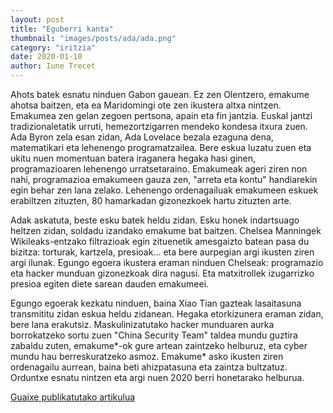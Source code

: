 ```yaml
---
layout: post
title: "Eguberri kanta"
thumbnail: "images/posts/ada/ada.png"
category: "iritzia"
date: 2020-01-10
author: Iune Trecet
---
```


Ahots batek esnatu ninduen Gabon gauean. Ez zen Olentzero, emakume ahotsa baitzen, eta ea Maridomingi ote zen ikustera altxa nintzen. Emakumea zen gelan zegoen pertsona, apain eta fin jantzia. Euskal jantzi tradizionaletatik urruti, hemezortzigarren mendeko kondesa itxura zuen. Ada Byron zela esan zidan, Ada Lovelace bezala ezaguna dena, matematikari eta lehenengo programatzailea. Bere eskua luzatu zuen eta ukitu nuen momentuan batera iraganera hegaka hasi ginen, programazioaren lehenengo urratsetaraino. Emakumeak ageri ziren non nahi, programazioa emakumeen gauza zen, "arreta eta kontu" handiarekin egin behar zen lana zelako. Lehenengo ordenagailuak emakumeen eskuek erabiltzen zituzten, 80 hamarkadan gizonezkoek hartu zituzten arte.

Adak askatuta, beste esku batek heldu zidan. Esku honek indartsuago heltzen zidan, soldadu izandako emakume bat baitzen. Chelsea Manningek Wikileaks-entzako filtrazioak egin zituenetik amesgaizto batean pasa du bizitza: torturak, kartzela, presioak... eta bere aurpegian argi ikusten ziren argi ilunak. Egungo egoera ikustera eraman ninduen Chelseak: programazio eta hacker munduan gizonezkoak dira nagusi. Eta matxitrollek izugarrizko presioa egiten diete sarean dauden emakumeei.

Egungo egoerak kezkatu ninduen, baina Xiao Tian gazteak lasaitasuna transmititu zidan eskua heldu zidanean. Hegaka etorkizunera eraman zidan, bere lana erakutsiz. Maskulinizatutako hacker munduaren aurka borrokatzeko sortu zuen "China Security Team" taldea mundu guztira zabaldu zuten, emakume*-ok gure artean zaintzeko helburuz, eta cyber mundu hau berreskuratzeko asmoz. Emakume* asko ikusten ziren ordenagailu aurrean, baina beti ahizpatasuna eta zaintza bultzatuz.
Orduntxe esnatu nintzen eta argi nuen 2020 berri honetarako helburua.

<a
href="https://guaixe.eus/komunitatea/iune/1578498086423-eguberri-kanta">Guaixe publikatutako artikulua</a>
